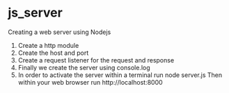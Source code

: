 # js_server
Creating a web server using Nodejs

1.	Create a http module
2.	Create the host and port
3.	Create a request listener for the request and response
4.	Finally we create the server using console.log
5.	In order to activate the server within a terminal run
        node server.js
Then within your web browser run http://localhost:8000






